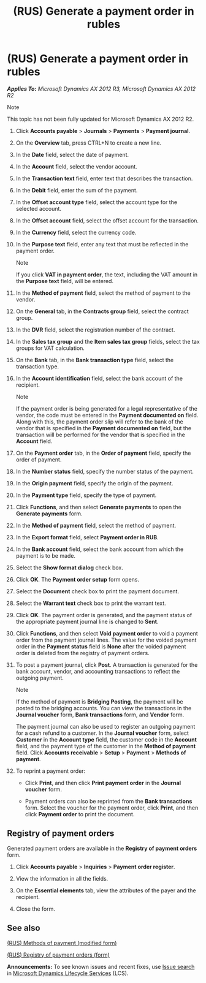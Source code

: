 ﻿---
title: (RUS) Generate a payment order in rubles
TOCTitle: (RUS) Generate a payment order in rubles
ms:assetid: 01e8e5b6-4079-4cd5-b6ad-12db3cb93d74
ms:mtpsurl: https://technet.microsoft.com/en-us/library/JJ711346(v=AX.60)
ms:contentKeyID: 49387164
ms.date: 04/18/2014
mtps_version: v=AX.60
---

# (RUS) Generate a payment order in rubles 


_**Applies To:** Microsoft Dynamics AX 2012 R3, Microsoft Dynamics AX 2012 R2_


> [!NOTE]
> <P>This topic has not been fully updated for Microsoft Dynamics AX 2012 R2.</P>



1.  Click **Accounts payable** \> **Journals** \> **Payments** \> **Payment journal**.

2.  On the **Overview** tab, press CTRL+N to create a new line.

3.  In the **Date** field, select the date of payment.

4.  In the **Account** field, select the vendor account.

5.  In the **Transaction text** field, enter text that describes the transaction.

6.  In the **Debit** field, enter the sum of the payment.

7.  In the **Offset account type** field, select the account type for the selected account.

8.  In the **Offset account** field, select the offset account for the transaction.

9.  In the **Currency** field, select the currency code.

10. In the **Purpose text** field, enter any text that must be reflected in the payment order.
    

    > [!NOTE]
    > <P>If you click <STRONG>VAT in payment order</STRONG>, the text, including the VAT amount in the <STRONG>Purpose text</STRONG> field, will be entered.</P>



11. In the **Method of payment** field, select the method of payment to the vendor.

12. On the **General** tab, in the **Contracts group** field, select the contract group.

13. In the **DVR** field, select the registration number of the contract.

14. In the **Sales tax group** and the **Item sales tax group** fields, select the tax groups for VAT calculation.

15. On the **Bank** tab, in the **Bank transaction type** field, select the transaction type.

16. In the **Account identification** field, select the bank account of the recipient.
    

    > [!NOTE]
    > <P>If the payment order is being generated for a legal representative of the vendor, the code must be entered in the <STRONG>Payment documented on</STRONG> field. Along with this, the payment order slip will refer to the bank of the vendor that is specified in the <STRONG>Payment documented on</STRONG> field, but the transaction will be performed for the vendor that is specified in the <STRONG>Account</STRONG> field.</P>



17. On the **Payment order** tab, in the **Order of payment** field, specify the order of payment.

18. In the **Number status** field, specify the number status of the payment.

19. In the **Origin payment** field, specify the origin of the payment.

20. In the **Payment type** field, specify the type of payment.

21. Click **Functions**, and then select **Generate payments** to open the **Generate payments** form.

22. In the **Method of payment** field, select the method of payment.

23. In the **Export format** field, select **Payment order in RUB**.

24. In the **Bank account** field, select the bank account from which the payment is to be made.

25. Select the **Show format dialog** check box.

26. Click **OK**. The **Payment order setup** form opens.

27. Select the **Document** check box to print the payment document.

28. Select the **Warrant text** check box to print the warrant text.

29. Click **OK**. The payment order is generated, and the payment status of the appropriate payment journal line is changed to **Sent**.

30. Click **Functions**, and then select **Void payment order** to void a payment order from the payment journal lines. The value for the voided payment order in the **Payment status** field is **None** after the voided payment order is deleted from the registry of payment orders.

31. To post a payment journal, click **Post**. A transaction is generated for the bank account, vendor, and accounting transactions to reflect the outgoing payment.
    

    > [!NOTE]
    > <P>If the method of payment is <STRONG>Bridging Posting</STRONG>, the payment will be posted to the bridging accounts. You can view the transactions in the <STRONG>Journal voucher</STRONG> form, <STRONG>Bank transactions</STRONG> form, and <STRONG>Vendor</STRONG> form.</P>

    
    The payment journal can also be used to register an outgoing payment for a cash refund to a customer. In the **Journal voucher** form, select **Customer** in the **Account type** field, the customer code in the **Account** field, and the payment type of the customer in the **Method of payment** field. Click **Accounts receivable** \> **Setup** \> **Payment** \> **Methods of payment**.

32. To reprint a payment order:
    
      - Click **Print**, and then click **Print payment order** in the **Journal voucher** form.
    
      - Payment orders can also be reprinted from the **Bank transactions** form. Select the voucher for the payment order, click **Print**, and then click **Payment order** to print the document.

## Registry of payment orders

Generated payment orders are available in the **Registry of payment orders** form.

1.  Click **Accounts payable** \> **Inquiries** \> **Payment order register**.

2.  View the information in all the fields.

3.  On the **Essential elements** tab, view the attributes of the payer and the recipient.

4.  Close the form.

## See also

[(RUS) Methods of payment (modified form)](https://technet.microsoft.com/en-us/library/jj665379\(v=ax.60\))

[(RUS) Registry of payment orders (form)](https://technet.microsoft.com/en-us/library/jj711545\(v=ax.60\))

  
**Announcements:** To see known issues and recent fixes, use [Issue search](http://go.microsoft.com/fwlink/?linkid=389258) in [Microsoft Dynamics Lifecycle Services](http://go.microsoft.com/fwlink/?linkid=306505) (LCS).

